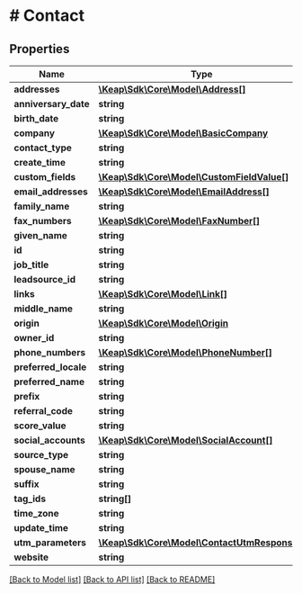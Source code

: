 # # Contact

## Properties

Name | Type | Description | Notes
------------ | ------------- | ------------- | -------------
**addresses** | [**\Keap\Sdk\Core\Model\Address[]**](Address.md) |  | [optional]
**anniversary_date** | **string** |  | [optional]
**birth_date** | **string** |  | [optional]
**company** | [**\Keap\Sdk\Core\Model\BasicCompany**](BasicCompany.md) |  | [optional]
**contact_type** | **string** |  | [optional]
**create_time** | **string** |  | [optional]
**custom_fields** | [**\Keap\Sdk\Core\Model\CustomFieldValue[]**](CustomFieldValue.md) |  | [optional]
**email_addresses** | [**\Keap\Sdk\Core\Model\EmailAddress[]**](EmailAddress.md) |  | [optional]
**family_name** | **string** |  | [optional]
**fax_numbers** | [**\Keap\Sdk\Core\Model\FaxNumber[]**](FaxNumber.md) |  | [optional]
**given_name** | **string** |  | [optional]
**id** | **string** |  | [optional]
**job_title** | **string** |  | [optional]
**leadsource_id** | **string** |  | [optional]
**links** | [**\Keap\Sdk\Core\Model\Link[]**](Link.md) |  | [optional]
**middle_name** | **string** |  | [optional]
**origin** | [**\Keap\Sdk\Core\Model\Origin**](Origin.md) |  | [optional]
**owner_id** | **string** |  | [optional]
**phone_numbers** | [**\Keap\Sdk\Core\Model\PhoneNumber[]**](PhoneNumber.md) |  | [optional]
**preferred_locale** | **string** |  | [optional]
**preferred_name** | **string** |  | [optional]
**prefix** | **string** |  | [optional]
**referral_code** | **string** |  | [optional]
**score_value** | **string** |  | [optional]
**social_accounts** | [**\Keap\Sdk\Core\Model\SocialAccount[]**](SocialAccount.md) |  | [optional]
**source_type** | **string** |  | [optional]
**spouse_name** | **string** |  | [optional]
**suffix** | **string** |  | [optional]
**tag_ids** | **string[]** |  | [optional]
**time_zone** | **string** |  | [optional]
**update_time** | **string** |  | [optional]
**utm_parameters** | [**\Keap\Sdk\Core\Model\ContactUtmResponse[]**](ContactUtmResponse.md) |  | [optional]
**website** | **string** |  | [optional]

[[Back to Model list]](../../README.md#models) [[Back to API list]](../../README.md#endpoints) [[Back to README]](../../README.md)
